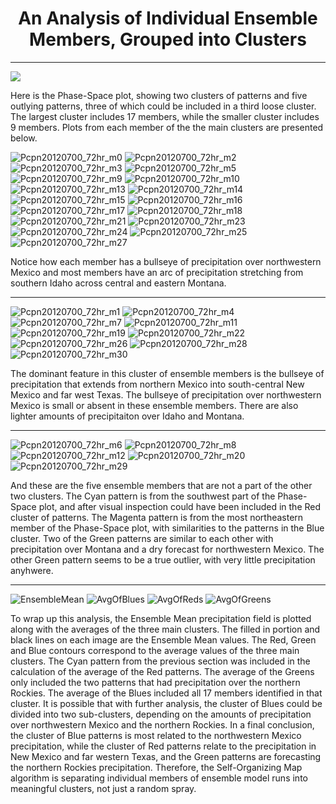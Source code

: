 <html>
    <head>
        <meta charset="utf-8">
        <meta name="viewport" content="width=device-width, initial-scale=1">
        <title>Precipitation DProg/dT</title>
    </head>
    <body>
        <h1><center>An Analysis of Individual Ensemble Members, Grouped into Clusters</h1>
        <hr>

<img src="https://user-images.githubusercontent.com/75145898/101397432-e8107600-3889-11eb-8afa-b737636f439a.png">
<p>Here is the Phase-Space plot, showing two clusters of patterns and five outlying patterns, three of which could be included in a third loose cluster.
The largest cluster includes 17 members, while the smaller cluster includes 9 members. Plots from each member of the the main clusters are presented below.</p>


![Pcpn20120700_72hr_m0](https://user-images.githubusercontent.com/75145898/101397470-f2cb0b00-3889-11eb-9d00-259726555070.png)
![Pcpn20120700_72hr_m2](https://user-images.githubusercontent.com/75145898/101397477-f78fbf00-3889-11eb-81a1-561a45b1bcb0.png)
![Pcpn20120700_72hr_m3](https://user-images.githubusercontent.com/75145898/101397506-01192700-388a-11eb-958a-e3fe91c568fe.png)
![Pcpn20120700_72hr_m5](https://user-images.githubusercontent.com/75145898/101397626-2dcd3e80-388a-11eb-86a9-fe80435af9e1.png)
![Pcpn20120700_72hr_m9](https://user-images.githubusercontent.com/75145898/101398757-d0d28800-388b-11eb-97c6-975595224026.png)
![Pcpn20120700_72hr_m10](https://user-images.githubusercontent.com/75145898/101398760-d0d28800-388b-11eb-9d02-03c7fa47dd4b.png)
![Pcpn20120700_72hr_m13](https://user-images.githubusercontent.com/75145898/101398797-e0ea6780-388b-11eb-9252-725d6aecce44.png)
![Pcpn20120700_72hr_m14](https://user-images.githubusercontent.com/75145898/101398798-e182fe00-388b-11eb-98fa-08a0ab1945f9.png)
![Pcpn20120700_72hr_m15](https://user-images.githubusercontent.com/75145898/101398800-e182fe00-388b-11eb-95e6-3983f24ba93c.png)
![Pcpn20120700_72hr_m16](https://user-images.githubusercontent.com/75145898/101398801-e182fe00-388b-11eb-96f8-379c6a9e074f.png)
![Pcpn20120700_72hr_m17](https://user-images.githubusercontent.com/75145898/101398802-e182fe00-388b-11eb-9d43-08b3f75de1be.png)
![Pcpn20120700_72hr_m18](https://user-images.githubusercontent.com/75145898/101398803-e21b9480-388b-11eb-9656-83c6f4849d1f.png)
![Pcpn20120700_72hr_m21](https://user-images.githubusercontent.com/75145898/101398831-ea73cf80-388b-11eb-9bed-efee7c24be9b.png)
![Pcpn20120700_72hr_m23](https://user-images.githubusercontent.com/75145898/101398865-f495ce00-388b-11eb-8cff-ebf6a153b087.png)
![Pcpn20120700_72hr_m24](https://user-images.githubusercontent.com/75145898/101398867-f495ce00-388b-11eb-8726-4c218dce0c2c.png)
![Pcpn20120700_72hr_m25](https://user-images.githubusercontent.com/75145898/101398868-f495ce00-388b-11eb-9577-8be11ce74306.png)
![Pcpn20120700_72hr_m27](https://user-images.githubusercontent.com/75145898/101398886-fb244580-388b-11eb-85d0-b8ca686d98cf.png)

<p>Notice how each member has a bullseye of precipitation over northwestern Mexico and most members have an arc of precipitation stretching from southern Idaho across central      and eastern Montana.</p>
<hr>

![Pcpn20120700_72hr_m1](https://user-images.githubusercontent.com/75145898/101399481-c664be00-388c-11eb-8313-5c3a7e925557.png)
![Pcpn20120700_72hr_m4](https://user-images.githubusercontent.com/75145898/101399499-cc5a9f00-388c-11eb-9862-8bdf5908c422.png)
![Pcpn20120700_72hr_m7](https://user-images.githubusercontent.com/75145898/101399524-d4b2da00-388c-11eb-99a1-acf11fb60845.png)
![Pcpn20120700_72hr_m11](https://user-images.githubusercontent.com/75145898/101399546-dbd9e800-388c-11eb-9ec9-340623572c9a.png)
![Pcpn20120700_72hr_m19](https://user-images.githubusercontent.com/75145898/101399573-e4322300-388c-11eb-8f18-8d34b998a6a9.png)
![Pcpn20120700_72hr_m22](https://user-images.githubusercontent.com/75145898/101399597-ebf1c780-388c-11eb-9a6a-3622308b4813.png)
![Pcpn20120700_72hr_m26](https://user-images.githubusercontent.com/75145898/101399618-f3b16c00-388c-11eb-8163-0fed48f4c709.png)
![Pcpn20120700_72hr_m28](https://user-images.githubusercontent.com/75145898/101399633-fa3fe380-388c-11eb-80de-769c44b0485e.png)
![Pcpn20120700_72hr_m30](https://user-images.githubusercontent.com/75145898/101399660-01ff8800-388d-11eb-98b2-5f9df1591cc4.png)

<p>The dominant feature in this cluster of ensemble members is the bullseye of precipitation that extends from northern Mexico into south-central New Mexico and far west 
    Texas. The bullseye of precipitation over northwestern Mexico is small or absent in these ensemble members.  There are also lighter amounts of precipitaiton over 
    Idaho and Montana.</p>
<hr>

![Pcpn20120700_72hr_m6](https://user-images.githubusercontent.com/75145898/101400756-96b6b580-388e-11eb-8742-15c3c48f0a41.png)
![Pcpn20120700_72hr_m8](https://user-images.githubusercontent.com/75145898/101400770-9b7b6980-388e-11eb-9ae9-9dd57ed39634.png)
![Pcpn20120700_72hr_m12](https://user-images.githubusercontent.com/75145898/101400789-a33b0e00-388e-11eb-8a6f-630935f0a281.png)
![Pcpn20120700_72hr_m20](https://user-images.githubusercontent.com/75145898/101400805-aa621c00-388e-11eb-86cf-075eaac6409f.png)
![Pcpn20120700_72hr_m29](https://user-images.githubusercontent.com/75145898/101400818-b057fd00-388e-11eb-87f7-d0f062684c6d.png)

<p>And these are the five ensemble members that are not a part of the other two clusters. The Cyan pattern is from the southwest part of the Phase-Space plot, and after visual inspection could have been included in the Red cluster of patterns.  The Magenta pattern is from the most northeastern member of the Phase-Space plot, with similarities to the patterns in the Blue cluster.  Two of the Green patterns are similar to each other with precipitation over Montana and a dry forecast for northwestern Mexico.  The other Green pattern seems to be a true outlier, with very little precipitation anyhwere. </p>
<hr>

![EnsembleMean](https://user-images.githubusercontent.com/75145898/101406357-94585980-3896-11eb-8a59-ece0bd92b64b.png)
![AvgOfBlues](https://user-images.githubusercontent.com/75145898/101406382-9b7f6780-3896-11eb-9fa8-0d57940d2653.png)
![AvgOfReds](https://user-images.githubusercontent.com/75145898/101406399-a1754880-3896-11eb-90da-ba436ee6232c.png)
![AvgOfGreens](https://user-images.githubusercontent.com/75145898/101406418-a89c5680-3896-11eb-8ba6-81ee9e75bdc1.png)

<p>To wrap up this analysis, the Ensemble Mean precipitation field is plotted along with the averages of the three main clusters.  The filled in portion and black lines on each image are the Ensemble Mean values.  The Red, Green and Blue contours correspond to the average values of the three main clusters.  The Cyan pattern from the previous section was included in the calculation of the average of the Red patterns.  The average of the Greens only included the two patterns that had precipitation over the northern Rockies.  The average of the Blues included all 17 members identified in that cluster.  It is possible that with further analysis, the cluster of Blues could be divided into two sub-clusters, depending on the amounts of precipitation over northwestern Mexico and the northern Rockies.  In a final conclusion, the cluster of Blue patterns is most related to the northwestern Mexico precipitation, while the cluster of Red patterns relate to the precipitation in New Mexico and far western Texas, and the Green patterns are forecasting the northern Rockies precipitation.  Therefore, the Self-Organizing Map algorithm is separating individual members of ensemble model runs into meaningful clusters, not just a random spray. </p>

